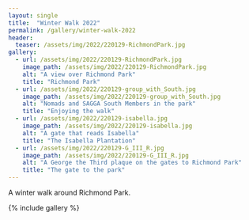 ```yaml
---
layout: single
title:  "Winter Walk 2022"
permalink: /gallery/winter-walk-2022
header:
  teaser: /assets/img/2022/220129-RichmondPark.jpg
gallery:
  - url: /assets/img/2022/220129-RichmondPark.jpg
    image_path: /assets/img/2022/220129-RichmondPark.jpg
    alt: "A view over Richmond Park"
    title: "Richmond Park"
  - url: /assets/img/2022/220129-group_with_South.jpg
    image_path: /assets/img/2022/220129-group_with_South.jpg
    alt: "Nomads and SAGGA South Members in the park"
    title: "Enjoying the walk"
  - url: /assets/img/2022/220129-isabella.jpg
    image_path: /assets/img/2022/220129-isabella.jpg
    alt: "A gate that reads Isabella"
    title: "The Isabella Plantation"
  - url: /assets/img/2022/220129-G_III_R.jpg
    image_path: /assets/img/2022/220129-G_III_R.jpg
    alt: "A George the Third plaque on the gates to Richmond Park"
    title: "The gate to the park"
---
```


A winter walk around Richmond Park.
<!--more-->
{% include gallery  %}